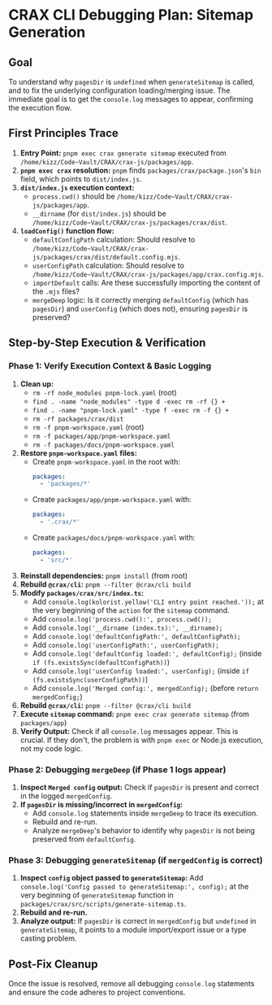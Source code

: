 # CRAX CLI Debugging Plan: Sitemap Generation

## Goal
To understand why `pagesDir` is `undefined` when `generateSitemap` is called, and to fix the underlying configuration loading/merging issue. The immediate goal is to get the `console.log` messages to appear, confirming the execution flow.

## First Principles Trace
1.  **Entry Point:** `pnpm exec crax generate sitemap` executed from `/home/kizz/Code~Vault/CRAX/crax-js/packages/app`.
2.  **`pnpm exec crax` resolution:** `pnpm` finds `packages/crax/package.json`'s `bin` field, which points to `dist/index.js`.
3.  **`dist/index.js` execution context:**
    *   `process.cwd()` should be `/home/kizz/Code~Vault/CRAX/crax-js/packages/app`.
    *   `__dirname` (for `dist/index.js`) should be `/home/kizz/Code~Vault/CRAX/crax-js/packages/crax/dist`.
4.  **`loadConfig()` function flow:**
    *   `defaultConfigPath` calculation: Should resolve to `/home/kizz/Code~Vault/CRAX/crax-js/packages/crax/dist/default.config.mjs`.
    *   `userConfigPath` calculation: Should resolve to `/home/kizz/Code~Vault/CRAX/crax-js/packages/app/crax.config.mjs`.
    *   `importDefault` calls: Are these successfully importing the content of the `.mjs` files?
    *   `mergeDeep` logic: Is it correctly merging `defaultConfig` (which has `pagesDir`) and `userConfig` (which does not), ensuring `pagesDir` is preserved?

## Step-by-Step Execution & Verification

### Phase 1: Verify Execution Context & Basic Logging

1.  **Clean up:**
    *   `rm -rf node_modules pnpm-lock.yaml` (root)
    *   `find . -name "node_modules" -type d -exec rm -rf {} +`
    *   `find . -name "pnpm-lock.yaml" -type f -exec rm -f {} +`
    *   `rm -rf packages/crax/dist`
    *   `rm -f pnpm-workspace.yaml` (root)
    *   `rm -f packages/app/pnpm-workspace.yaml`
    *   `rm -f packages/docs/pnpm-workspace.yaml`
2.  **Restore `pnpm-workspace.yaml` files:**
    *   Create `pnpm-workspace.yaml` in the root with:
        ```yaml
        packages:
          - 'packages/*'
        ```
    *   Create `packages/app/pnpm-workspace.yaml` with:
        ```yaml
        packages:
          - '.crax/*'
        ```
    *   Create `packages/docs/pnpm-workspace.yaml` with:
        ```yaml
        packages:
          - 'src/*'
        ```
3.  **Reinstall dependencies:** `pnpm install` (from root)
4.  **Rebuild `@crax/cli`:** `pnpm --filter @crax/cli build`
5.  **Modify `packages/crax/src/index.ts`:**
    *   Add `console.log(kolorist.yellow('CLI entry point reached.'));` at the very beginning of the `action` for the `sitemap` command.
    *   Add `console.log('process.cwd():', process.cwd());`
    *   Add `console.log('__dirname (index.ts):', __dirname);`
    *   Add `console.log('defaultConfigPath:', defaultConfigPath);`
    *   Add `console.log('userConfigPath:', userConfigPath);`
    *   Add `console.log('defaultConfig loaded:', defaultConfig);` (inside `if (fs.existsSync(defaultConfigPath))`)
    *   Add `console.log('userConfig loaded:', userConfig);` (inside `if (fs.existsSync(userConfigPath))`)
    *   Add `console.log('Merged config:', mergedConfig);` (before `return mergedConfig;`)
6.  **Rebuild `@crax/cli`:** `pnpm --filter @crax/cli build`
7.  **Execute `sitemap` command:** `pnpm exec crax generate sitemap` (from `packages/app`)
8.  **Verify Output:** Check if all `console.log` messages appear. This is crucial. If they don't, the problem is with `pnpm exec` or Node.js execution, not my code logic.

### Phase 2: Debugging `mergeDeep` (if Phase 1 logs appear)

1.  **Inspect `Merged config` output:** Check if `pagesDir` is present and correct in the logged `mergedConfig`.
2.  **If `pagesDir` is missing/incorrect in `mergedConfig`:**
    *   Add `console.log` statements inside `mergeDeep` to trace its execution.
    *   Rebuild and re-run.
    *   Analyze `mergeDeep`'s behavior to identify why `pagesDir` is not being preserved from `defaultConfig`.

### Phase 3: Debugging `generateSitemap` (if `mergedConfig` is correct)

1.  **Inspect `config` object passed to `generateSitemap`:** Add `console.log('Config passed to generateSitemap:', config);` at the very beginning of `generateSitemap` function in `packages/crax/src/scripts/generate-sitemap.ts`.
2.  **Rebuild and re-run.**
3.  **Analyze output:** If `pagesDir` is correct in `mergedConfig` but `undefined` in `generateSitemap`, it points to a module import/export issue or a type casting problem.

## Post-Fix Cleanup
Once the issue is resolved, remove all debugging `console.log` statements and ensure the code adheres to project conventions.
